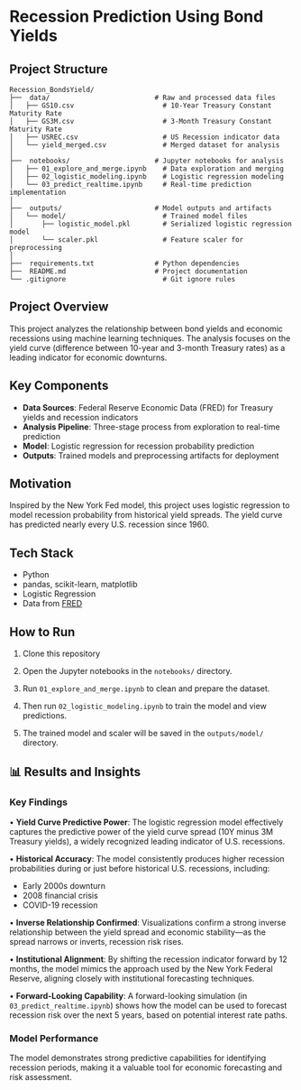 # Recession Prediction Using Bond Yields

##  Project Structure

```
Recession_BondsYield/
├──  data/                          # Raw and processed data files
│   ├── GS10.csv                      # 10-Year Treasury Constant Maturity Rate
│   ├── GS3M.csv                      # 3-Month Treasury Constant Maturity Rate
│   ├── USREC.csv                     # US Recession indicator data
│   └── yield_merged.csv              # Merged dataset for analysis
│
├──  notebooks/                     # Jupyter notebooks for analysis
│   ├── 01_explore_and_merge.ipynb    # Data exploration and merging
│   ├── 02_logistic_modeling.ipynb    # Logistic regression modeling
│   └── 03_predict_realtime.ipynb     # Real-time prediction implementation
│
├──  outputs/                       # Model outputs and artifacts
│   └── model/                        # Trained model files
│       ├── logistic_model.pkl        # Serialized logistic regression model
│       └── scaler.pkl                # Feature scaler for preprocessing
│
├──  requirements.txt               # Python dependencies
├──  README.md                      # Project documentation
└── .gitignore                        # Git ignore rules
```

##  Project Overview

This project analyzes the relationship between bond yields and economic recessions using machine learning techniques. The analysis focuses on the yield curve (difference between 10-year and 3-month Treasury rates) as a leading indicator for economic downturns.

##  Key Components

- **Data Sources**: Federal Reserve Economic Data (FRED) for Treasury yields and recession indicators
- **Analysis Pipeline**: Three-stage process from exploration to real-time prediction
- **Model**: Logistic regression for recession probability prediction
- **Outputs**: Trained models and preprocessing artifacts for deployment

## Motivation

Inspired by the New York Fed model, this project uses logistic regression to model recession probability from historical yield spreads. The yield curve has predicted nearly every U.S. recession since 1960.

## Tech Stack

- Python
- pandas, scikit-learn, matplotlib
- Logistic Regression
- Data from [FRED](https://fred.stlouisfed.org/)

## How to Run

1. Clone this repository

2. Open the Jupyter notebooks in the `notebooks/` directory.

3. Run `01_explore_and_merge.ipynb` to clean and prepare the dataset.

4. Then run `02_logistic_modeling.ipynb` to train the model and view predictions.

5. The trained model and scaler will be saved in the `outputs/model/` directory.

## 📊 Results and Insights

### Key Findings

• **Yield Curve Predictive Power**: The logistic regression model effectively captures the predictive power of the yield curve spread (10Y minus 3M Treasury yields), a widely recognized leading indicator of U.S. recessions.

• **Historical Accuracy**: The model consistently produces higher recession probabilities during or just before historical U.S. recessions, including:
  - Early 2000s downturn
  - 2008 financial crisis  
  - COVID-19 recession

• **Inverse Relationship Confirmed**: Visualizations confirm a strong inverse relationship between the yield spread and economic stability—as the spread narrows or inverts, recession risk rises.

• **Institutional Alignment**: By shifting the recession indicator forward by 12 months, the model mimics the approach used by the New York Federal Reserve, aligning closely with institutional forecasting techniques.

• **Forward-Looking Capability**: A forward-looking simulation (in `03_predict_realtime.ipynb`) shows how the model can be used to forecast recession risk over the next 5 years, based on potential interest rate paths.

### Model Performance

The model demonstrates strong predictive capabilities for identifying recession periods, making it a valuable tool for economic forecasting and risk assessment.
